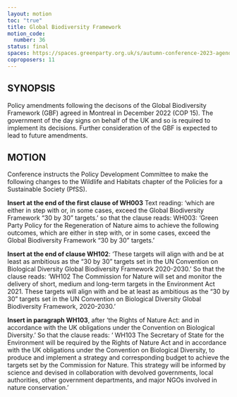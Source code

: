 ```yaml
---
layout: motion
toc: "true"
title: Global Biodiversity Framework
motion_code:
  number: 36
status: final
spaces: https://spaces.greenparty.org.uk/s/autumn-conference-2023-agenda-forum/post/post/view?id=11179
coproposers: 11
---
```

## SYNOPSIS

Policy amendments following the decisons of the Global Biodiversity Framework (GBF) agreed in Montreal in December 2022 (COP 15). The government of the day signs on behalf of the UK and so is required to implement its decisions. Further consideration of the GBF is expected to lead to future amendments.

## MOTION

Conference instructs the Policy Development Committee to make the following changes to the Wildlife and Habitats chapter of the Policies for a Sustainable Society (PfSS).

**Insert at the end of the first clause of WH003** Text reading: ‘which are either in step with or, in some cases, exceed the Global Biodiversity Framework “30 by 30” targets.’ so that the clause reads: WH003: ‘Green Party Policy for the Regeneration of Nature aims to achieve the following outcomes, which are either in step with, or in some cases, exceed the Global Biodiversity Framework “30 by 30” targets.’

**Insert at the end of clause WH102**: ‘These targets will align with and be at least as ambitious as the “30 by 30” targets set in the UN Convention on Biological Diversity Global Biodiversity Framework 2020-2030.’ So that the clause reads: ‘WH102 The Commission for Nature will set and monitor the delivery of short, medium and long-term targets in the Environment Act 2021. These targets will align with and be at least as ambitious as the “30 by 30” targets set in the UN Convention on Biological Diversity Global Biodiversity Framework, 2020-2030.’

**Insert in paragraph WH103**, after ‘the Rights of Nature Act: and in accordance with the UK obligations under the Convention on Biological Diversity.’ So that the clause reads: ‘ WH103 The Secretary of State for the Environment will be required by the Rights of Nature Act and in accordance with the UK obligations under the Convention on Biological Diversity, to produce and implement a strategy and corresponding budget to achieve the targets set by the Commission for Nature. This strategy will be informed by science and devised in collaboration with devolved governments, local authorities, other government departments, and major NGOs involved in nature conservation.’